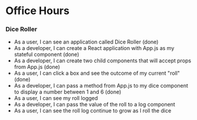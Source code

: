 # Office Hours


### Dice Roller
- As a user, I can see an application called Dice Roller (done)
- As a developer, I can create a React application with App.js as my stateful component (done)
- As a developer, I can create two child components that will accept props from App.js (done)
- As a user, I can click a box and see the outcome of my current "roll" (done)
- As a developer, I can pass a method from App.js to my dice component to display a number between 1 and 6 (done)
- As a user, I can see my roll logged
- As a developer, I can pass the value of the roll to a log component
- As a user, I can see the roll log continue to grow as I roll the dice
